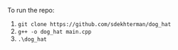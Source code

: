 To run the repo:
1. `git clone https://github.com/sdekhterman/dog_hat`
2. `g++ -o dog_hat main.cpp`
3. `.\dog_hat`
